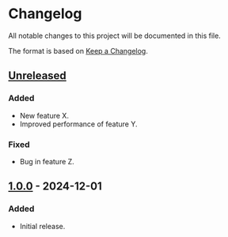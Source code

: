 # Changelog

All notable changes to this project will be documented in this file.

The format is based on [Keep a Changelog](https://keepachangelog.com/).

## [Unreleased]

### Added
- New feature X.
- Improved performance of feature Y.

### Fixed
- Bug in feature Z.

## [1.0.0] - 2024-12-01

### Added
- Initial release.

[Unreleased]: https://github.com/example/repo/compare/v1.0.0...HEAD
[1.0.0]: https://github.com/example/repo/releases/v1.0.0
